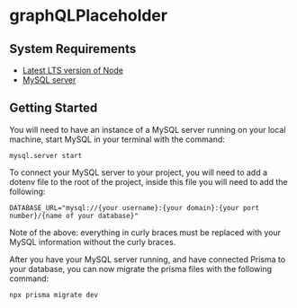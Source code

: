 # graphQLPlaceholder

## System Requirements
- [Latest LTS version of Node]("https://nodejs.org/en/download")
- [MySQL server]("https://dev.mysql.com/downloads/mysql/")

## Getting Started

You will need to have an instance of a MySQL server running on your local machine, start MySQL in your terminal with the command: 
```
mysql.server start
```
To connect your MySQL server to your project, you will need to add a dotenv file to the root of the project, inside this file you will need to add the following: 
```
DATABASE_URL="mysql://{your username}:{your domain}:{your port number}/{name of your database}"
```
Note of the above: everything in curly braces must be replaced with your MySQL information without the curly braces.

After you have your MySQL server running, and have connected Prisma to your database, you can now migrate the prisma files with the following command:
```
npx prisma migrate dev 
```

